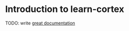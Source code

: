 # Introduction to learn-cortex

TODO: write [great documentation](http://jacobian.org/writing/what-to-write/)
